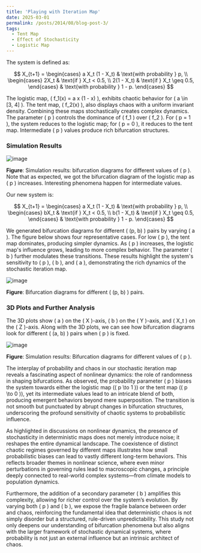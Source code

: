 ```yaml
---
title: 'Playing with Iteration Map'
date: 2025-03-01
permalink: /posts/2014/08/blog-post-3/
tags:
  - Tent Map
  - Effect of Stochasticity
  - Logistic Map
---
```


The system is defined as:

$$
X_{t+1} = 
\begin{cases}
    a X_t (1 - X_t) & \text{with probability } p, \\
    \begin{cases}
        2X_t & \text{if } X_t < 0.5, \\
        2(1 - X_t) & \text{if } X_t \geq 0.5,
    \end{cases} & \text{with probability } 1 - p.
\end{cases}
$$

The logistic map, \( f_1(x) = a x (1 - x) \), exhibits chaotic behavior for \( a \in [3, 4] \). The tent map, \( f_2(x) \), also displays chaos with a uniform invariant density. Combining these maps stochastically creates complex dynamics. The parameter \( p \) controls the dominance of \( f_1 \) over \( f_2 \). For \( p = 1 \), the system reduces to the logistic map; for \( p = 0 \), it reduces to the tent map. Intermediate \( p \) values produce rich bifurcation structures.

### Simulation Results

![image](https://github.com/user-attachments/assets/df483ab6-663d-4680-a2f4-40b5a2911518)

**Figure**: Simulation results: bifurcation diagrams for different values of \( p \). Note that as expected, we got the bifurcation diagram of the logistic map as \( p \) increases. Interesting phenomena happen for intermediate values.

Our new system is:

$$
X_{t+1} = 
\begin{cases}
    a X_t (1 - X_t) & \text{with probability } p, \\
    \begin{cases}
        bX_t & \text{if } X_t < 0.5, \\
        b(1 - X_t) & \text{if } X_t \geq 0.5,
    \end{cases} & \text{with probability } 1 - p.
\end{cases}
$$


We generated bifurcation diagrams for different \( (p, b) \) pairs by varying \( a \). The figure below shows four representative cases. For low \( p \), the tent map dominates, producing simpler dynamics. As \( p \) increases, the logistic map's influence grows, leading to more complex behavior. The parameter \( b \) further modulates these transitions. These results highlight the system's sensitivity to \( p \), \( b \), and \( a \), demonstrating the rich dynamics of the stochastic iteration map.

![image](https://github.com/user-attachments/assets/1cbbbcc5-43db-4975-ae9e-934faef623e2)

**Figure**: Bifurcation diagrams for different \( (p, b) \) pairs.

### 3D Plots and Further Analysis

The 3D plots show \( a \) on the \( X \)-axis, \( b \) on the \( Y \)-axis, and \( X_t \) on the \( Z \)-axis. Along with the 3D plots, we can see how bifurcation diagrams look for different \( (a, b) \) pairs when \( p \) is fixed.

![image](https://github.com/user-attachments/assets/10657341-6878-4081-9a3b-f8ac7f0a8241)

**Figure**: Simulation results: Bifurcation diagrams for different values of \( p \).

The interplay of probability and chaos in our stochastic iteration map reveals a fascinating aspect of nonlinear dynamics: the role of randomness in shaping bifurcations. As observed, the probability parameter \( p \) biases the system towards either the logistic map (\( p \to 1 \)) or the tent map (\( p \to 0 \)), yet its intermediate values lead to an intricate blend of both, producing emergent behaviors beyond mere superposition. The transition is not smooth but punctuated by abrupt changes in bifurcation structures, underscoring the profound sensitivity of chaotic systems to probabilistic influence. 

As highlighted in discussions on nonlinear dynamics, the presence of stochasticity in deterministic maps does not merely introduce noise; it reshapes the entire dynamical landscape. The coexistence of distinct chaotic regimes governed by different maps illustrates how small probabilistic biases can lead to vastly different long-term behaviors. This reflects broader themes in nonlinear science, where even minor perturbations in governing rules lead to macroscopic changes, a principle deeply connected to real-world complex systems—from climate models to population dynamics.

Furthermore, the addition of a secondary parameter \( b \) amplifies this complexity, allowing for richer control over the system’s evolution. By varying both \( p \) and \( b \), we expose the fragile balance between order and chaos, reinforcing the fundamental idea that deterministic chaos is not simply disorder but a structured, rule-driven unpredictability. This study not only deepens our understanding of bifurcation phenomena but also aligns with the larger framework of stochastic dynamical systems, where probability is not just an external influence but an intrinsic architect of chaos.
